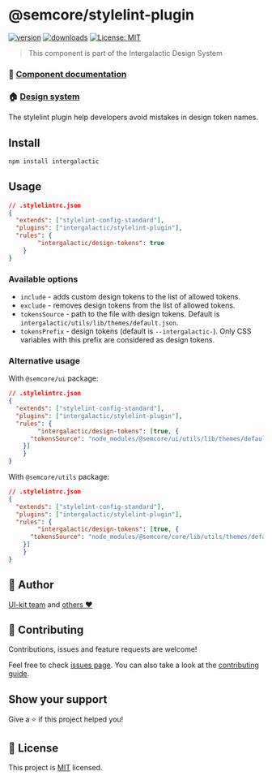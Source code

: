 # @semcore/stylelint-plugin

[![version](https://img.shields.io/npm/v/@semcore/stylelint-plugin.svg)](https://www.npmjs.com/@semcore/stylelint-plugin)
[![downloads](https://img.shields.io/npm/dt/@semcore/stylelint-plugin.svg)](https://www.npmjs.com/package/@semcore/stylelint-plugin)
[![License: MIT](https://img.shields.io/badge/License-MIT-green.svg)](https://github.com/semrush/intergalactic/blob/master/LICENSE)

> This component is part of the Intergalactic Design System

### 📖 [Component documentation](https://developer.semrush.com/intergalactic/style/design-tokens/design-tokens#stylelint-plugin)

### 🏠 [Design system](https://developer.semrush.com/intergalactic/)

The stylelint plugin help developers avoid mistakes in design token names.

## Install

```sh
npm install intergalactic
```

## Usage

```json
// .stylelintrc.json
{
  "extends": ["stylelint-config-standard"],
  "plugins": ["intergalactic/stylelint-plugin"],
  "rules": {
		"intergalactic/design-tokens": true
	}
}
```

### Available options

- `include` - adds custom design tokens to the list of allowed tokens.
- `exclude` - removes design tokens from the list of allowed tokens.
- `tokensSource` - path to the file with design tokens. Default is `intergalactic/utils/lib/themes/default.json`.
- `tokensPrefix` - design tokens (default is `--intergalactic-`). Only CSS variables with this prefix are considered as design tokens.

### Alternative usage

With `@semcore/ui` package: 

```json
// .stylelintrc.json
{
  "extends": ["stylelint-config-standard"],
  "plugins": ["intergalactic/stylelint-plugin"],
  "rules": {
		"intergalactic/design-tokens": [true, {
      "tokensSource": "node_modules/@semcore/ui/utils/lib/themes/default.json",
    }]
	}
}
```

With `@semcore/utils` package:

```json
// .stylelintrc.json
{
  "extends": ["stylelint-config-standard"],
  "plugins": ["intergalactic/stylelint-plugin"],
  "rules": {
		"intergalactic/design-tokens": [true, {
      "tokensSource": "node_modules/@semcore/core/lib/utils/themes/default.json",
    }]
	}
}
```

## 👤 Author

[UI-kit team](https://github.com/semrush/intergalactic/blob/master/MAINTAINERS) and [others ❤️](https://github.com/semrush/intergalactic/graphs/contributors)

## 🤝 Contributing

Contributions, issues and feature requests are welcome!

Feel free to check [issues page](https://github.com/semrush/intergalactic/issues). You can also take a look at the [contributing guide](https://github.com/semrush/intergalactic/blob/master/CONTRIBUTING.md).

## Show your support

Give a ⭐️ if this project helped you!

## 📝 License

This project is [MIT](https://github.com/semrush/intergalactic/blob/master/LICENSE) licensed.
